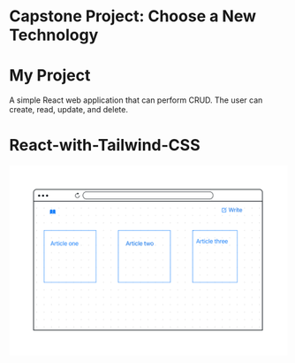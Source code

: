 # Capstone Project: Choose a New Technology

# My Project 

A simple React web application that can perform CRUD. The user can create, read, update, and delete.
# React-with-Tailwind-CSS

![Alt text](Readme/Blogging.png)
